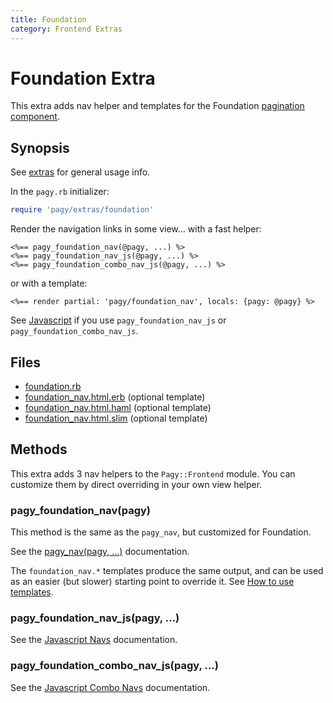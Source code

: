 ```yaml
---
title: Foundation
category: Frontend Extras
---
```

# Foundation Extra

This extra adds nav helper and templates for the Foundation [pagination component](https://foundation.zurb.com/sites/docs/pagination.html).

## Synopsis

See [extras](../extras.md) for general usage info.

In the `pagy.rb` initializer:

```ruby
require 'pagy/extras/foundation'
```

Render the navigation links in some view...
with a fast helper:

```erb
<%== pagy_foundation_nav(@pagy, ...) %>
<%== pagy_foundation_nav_js(@pagy, ...) %>
<%== pagy_foundation_combo_nav_js(@pagy, ...) %>
```

or with a template:

```erb
<%== render partial: 'pagy/foundation_nav', locals: {pagy: @pagy} %>
```

See [Javascript](../api/javascript.md) if you use `pagy_foundation_nav_js` or `pagy_foundation_combo_nav_js`.

## Files

- [foundation.rb](https://github.com/ddnexus/pagy/blob/master/lib/pagy/extras/foundation.rb)
- [foundation_nav.html.erb](https://github.com/ddnexus/pagy/blob/master/lib/templates/foundation_nav.html.erb) (optional template)
- [foundation_nav.html.haml](https://github.com/ddnexus/pagy/blob/master/lib/templates/foundation_nav.html.haml) (optional template)
- [foundation_nav.html.slim](https://github.com/ddnexus/pagy/blob/master/lib/templates/foundation_nav.html.slim)  (optional template)

## Methods

This extra adds 3 nav helpers to the `Pagy::Frontend` module. You can customize them by direct overriding in your own view helper.

### pagy_foundation_nav(pagy)

This method is the same as the `pagy_nav`, but customized for Foundation.

See the [pagy_nav(pagy, ...)](../api/frontend.md#pagy_navpagy-) documentation.

The `foundation_nav.*` templates produce the same output, and can be used as an easier (but slower) starting point to override it. See [How to use templates](../how-to.md#use-templates).

### pagy_foundation_nav_js(pagy, ...)

See the [Javascript Navs](../api/javascript.md#javascript-navs) documentation.

### pagy_foundation_combo_nav_js(pagy, ...)

See the [Javascript Combo Navs](../api/javascript.md#javascript-combo-navs) documentation.
